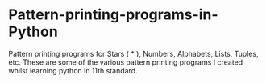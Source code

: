 # Pattern-printing-programs-in-Python
Pattern printing programs for Stars ( * ), Numbers, Alphabets, Lists, Tuples, etc.
These are some of the various pattern printing programs I created whilst learning python in 11th standard.
